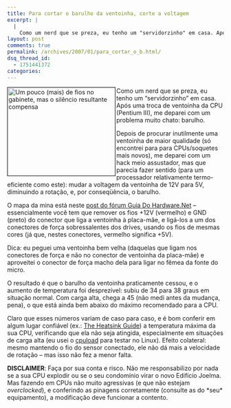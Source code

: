 ```yaml
---
title: Para cortar o barulho da ventoinha, corte a voltagem
excerpt: |
  |
    Como um nerd que se preza, eu tenho um "servidorzinho" em casa. Após uma troca de ventoinha da CPU (Pentium III), me deparei com um problema muito chato: barulho. Depois de procurar inutilmente uma ventoinha de maior qualidade (só encontrei...
layout: post
comments: true
permalink: /archives/2007/01/para_cortar_o_b.html/
dsq_thread_id:
  - 1751441372
categories:
---
```

<img title="Um pouco (mais) de fios no gabinete, mas o silêncio resultante compensa" src="//chester.me/archives/img/mod_ventoinha.jpg" width="250" height="205" border="1" align="left" style="margin-right:2px" />Como um nerd que se preza, eu tenho um &#8220;servidorzinho&#8221; em casa. Após uma troca de ventoinha da CPU (Pentium III), me deparei com um problema muito chato: barulho.

Depois de procurar inutilmente uma ventoinha de maior qualidade (só encontrei para para CPUs/soquetes mais novos), me deparei com um hack meio assustador, mas que parecia fazer sentido (para um processador relativamente termo-eficiente como este): mudar a voltagem da ventoinha de 12V para 5V, diminuindo a rotação, e, por conseqüência, o barulho.

O mapa da mina está neste [post do fórum Guia Do Hardware.Net][1] &#8211; essencialmente você tem que remover os fios +12V (vermelho) e GND (preto) do conector que liga a ventoinha à placa-mãe, e ligá-los a um dos conectores de força sobressalentes dos drives, usando os fios de mesmas cores (já que, nestes conectores, vermelho significa +5V).

Dica: eu peguei uma ventoinha bem velha (daquelas que ligam nos conectores de força e não no conector de ventoinha da placa-mãe) e aproveitei o conector de força macho dela para ligar no fêmea da fonte do micro.

O resultado é que o barulho da ventoinha praticamente cessou, e o aumento de temperatura foi desprezível: subiu de 34 para 38 graus em situação normal. Com carga alta, chega a 45 (não medi antes da mudança, pena), o que está ainda bem abaixo do máximo recomendado para a CPU.

Claro que esses números variam de caso para caso, e é bom conferir em algum lugar confiável (ex.: [The Heatsink Guide][2]) a temperatura máxima da sua CPU, verificando que ela não seja atingida, especialmente em situações de carga alta (eu usei o [cpuload][3] para testar no Linux). Efeito colateral: mesmo mantendo o fio do sensor conectado, ele não dá mais a velocidade de rotação &#8211; mas isso não fez a menor falta.

**DISCLAIMER**: Faça por sua conta e risco. Não me responsabilizo por nada se a sua CPU explodir ou se o seu condomínio virar o novo Edifício Joelma. Mas fazendo em CPUs não muito agressivas (e que não estejam *overclocked*), e conferindo as pinagens corretamente (consulte as do \*seu\* equipamento), a modificação deve funcionar a contento.

 [1]: http://www.guiadohardware.net/comunidade/volcano-cu/25223/
 [2]: http://www.heatsink-guide.com/
 [3]: http://pages.sbcglobal.net/redelm/
